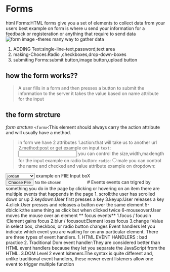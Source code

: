 # Forms
html Forms:HTML forms give you a set of elements to collect data from your users
best example on form is where u send your information for a feedback or registeration or anything that require to send data
![form image](https://uicookies.com/wp-content/uploads/2019/11/Search-Form-v10.jpg)
-theres many way to gather data
1. ADDING Text:single-line-text,password,text area
2. making-Choces:Radio ,checkboxes,drop-down-boxes
3. submiting Forms:submit button,image button,upload button
## how the form works??
>A user fills in a form and then presses a button to submit the information to the server it takes the value based on name attribute for the input
## the form strcture
*form strcture*
`<form>`:This element should always carry the action attribute and will usually have a method.
>in form we have 2 attributes 
1.action:that will take us to another url
2.method:post or get 
example on input
`text`:<input type="text" placehoder="please enter your name">
>you can control the size,width,maxlength for the input
example on radio button:
`radio`:<input type="radio" value="male">male
>you can control the name and checked and value attribute
example on dropdown:
<select>
<option value="jordan">jordan</option>
<option value="egypt">egypt</option>
<option value="lebanon">lebanon</option>
<option value="united states">united state</option>
</select>
example on FIlE Input boX
<input type="file">
# Events
events can trigred by something you do in the page by clicking or hovering on an item
there are multiple events that happends in the page
1. scroll:the user has scrolled down or up
2.keydown:User first presses a key
3.keyup:User releases a key 
4.click:User presses and releases a button over the same element 
5-dblclcik:the same thing as click but when clicked twice
6-mouseover:User moves the mouse over an element
** focus events**
1.focus / focusin :Element gains focus 
2.blur / focusout:Element loses focus 
3.change :Value in select box, checkbox, or radio button changes
Event handlers let you indicate which event you are waiting for on any particular element. There are three types of event handlers. 
1. HTML EVENT HANDLERS :<a onclick="hide()"> bad practice
2. Traditional Dom event handler:They are considered better than HTML event handlers because they let you separate the JavaScript from the HTML. 
3.DOM Level 2 event lsiteners:The syntax is quite different and, unlike traditional event handlers, these newer event listeners allow one event to trigger multiple function
